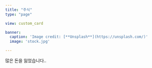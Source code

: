```yaml
---
title: "주식"
type: "page"

view: custom_card

banner:
  caption: 'Image credit: [**Unsplash**](https://unsplash.com/)'
  image: 'stock.jpg'

---
```




많은 돈을 잃었습니다..

